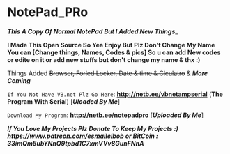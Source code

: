 # NotePad_PRo

__***This A Copy Of Normal NotePad But I Added New Things***___

**I Made This Open Source So Yea Enjoy But Plz Don't Change My Name You can [Change things, Names, Codes & pics] So u can add New codes 
or edite on it or add new stuffs but don't change my name & thx :)**

Things Added ~~Browser, Forled Locker, Date & time & Clculatro~~ & ***More Coming***

`If You Not Have VB.net Plz Go Here`: __**http://netb.ee/vbnetampserial**__ (**The Program With Serial**) [***Uloaded By Me***]

`Download My Program`: __**http://netb.ee/notepadpro**__ [***Uploaded By Me***]

***If You Love My Projects Plz Donate To Keep My Projects :) https://www.patreon.com/esmailelbob 
or BitCoin : __33imQm5ubYNnQ9tpbd1C7xmVVv8GunFNnA__***
